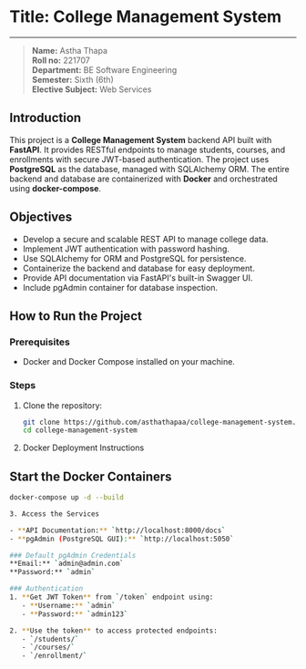 # Title: College Management System  
---  
> **Name:** Astha Thapa  
> **Roll no:** 221707  
> **Department:** BE Software Engineering  
> **Semester:** Sixth (6th)  
> **Elective Subject:** Web Services  

## Introduction

This project is a **College Management System** backend API built with **FastAPI**. It provides RESTful endpoints to manage students, courses, and enrollments with secure JWT-based authentication. The project uses **PostgreSQL** as the database, managed with SQLAlchemy ORM. The entire backend and database are containerized with **Docker** and orchestrated using **docker-compose**.

## Objectives

- Develop a secure and scalable REST API to manage college data.  
- Implement JWT authentication with password hashing.  
- Use SQLAlchemy for ORM and PostgreSQL for persistence.  
- Containerize the backend and database for easy deployment.  
- Provide API documentation via FastAPI's built-in Swagger UI.  
- Include pgAdmin container for database inspection.
 
## How to Run the Project

### Prerequisites

- Docker and Docker Compose installed on your machine.

### Steps

1. Clone the repository:
   ```bash
   git clone https://github.com/asthathapaa/college-management-system.git
   cd college-management-system

2. Docker Deployment Instructions

## Start the Docker Containers

```bash
docker-compose up -d --build

3. Access the Services

- **API Documentation:** `http://localhost:8000/docs`  
- **pgAdmin (PostgreSQL GUI):** `http://localhost:5050`  

### Default pgAdmin Credentials
**Email:** `admin@admin.com`  
**Password:** `admin`  

### Authentication
1. **Get JWT Token** from `/token` endpoint using:
   - **Username:** `admin`
   - **Password:** `admin123`

2. **Use the token** to access protected endpoints:
   - `/students/`
   - `/courses/`
   - `/enrollment/`
